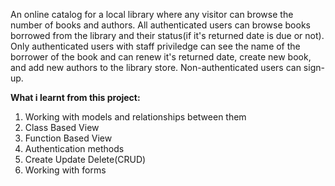 An online catalog for a local library where any visitor can browse the number of books and authors.
All authenticated users can browse books borrowed from  the library and their status(if it's returned date is due or not).
Only authenticated users with staff priviledge can see the name of the borrower of the book and can renew it's returned date, create new book, and add new authors to the
library store.
Non-authenticated users can sign-up.

**What i learnt from this project:**
1. Working with models and relationships between them
2. Class Based View 
3. Function Based View
4. Authentication methods
5. Create Update Delete(CRUD)
6. Working with forms

